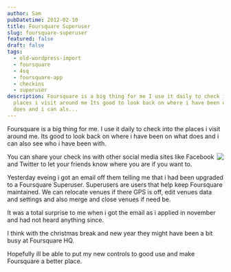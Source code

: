 ```yaml
---
author: Sam
pubDatetime: 2012-02-10
title: Foursquare Superuser
slug: foursquare-superuser
featured: false
draft: false
tags:
  - old-wordpress-import
  - foursquare
  - 4sq
  - foursquare-app
  - checkins
  - superuser
description: Foursquare is a big thing for me I use it daily to check into the
  places i visit around me Its good to look back on where i have been on what
  does and i can als...
---
```

Foursquare is a big thing for me. I use it daily to check into the places i visit around me. Its good to look back on where i have been on what does and i can also see who i have been with.

<img src="/assets/2012/2012-02-10-foursquare-superuser.png" align="right">

You can share your check ins with other social media sites like Facebook and Twitter to let your friends know where you are if you want to.

Yesterday eveing i got an email off them telling me that i had been upgraded to a Foursquare Superuser. Superusers are users that help keep Foursquare maintained. We can relocate venues if there GPS is off, edit venues data and settings and also merge and close venues if need be.

It was a total surprise to me when i got the email as i applied in november and had not heard anything since.

I think with the christmas break and new year they might have been a bit busy at Foursquare HQ.

Hopefully ill be able to put my new controls to good use and make Foursquare a better place.

